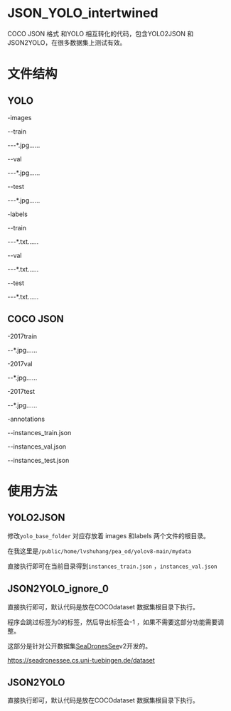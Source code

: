 # JSON_YOLO_intertwined
 COCO JSON 格式 和YOLO 相互转化的代码，包含YOLO2JSON 和JSON2YOLO，在很多数据集上测试有效。



# 文件结构

## YOLO

-images

--train

---*.jpg……

--val

---*.jpg……

--test

---*.jpg……

-labels

--train

---*.txt……

--val

---*.txt……

--test

---*.txt……

## COCO JSON

-2017train

--*.jpg……

-2017val

--*.jpg……

-2017test

--*.jpg……

-annotations

--instances_train.json

--instances_val.json

--instances_test.json

# 使用方法

## YOLO2JSON

修改`yolo_base_folder`  对应存放着 images 和labels 两个文件的根目录。

在我这里是`/public/home/lvshuhang/pea_od/yolov8-main/mydata`

直接执行即可在当前目录得到`instances_train.json` ，`instances_val.json`



## JSON2YOLO_ignore_0

直接执行即可，默认代码是放在COCOdataset 数据集根目录下执行。

程序会跳过标签为0的标签，然后导出标签会-1 ，如果不需要这部分功能需要调整。

这部分是针对公开数据集[SeaDronesSee](https://github.com/Ben93kie/SeaDronesSee)v2开发的。

https://seadronessee.cs.uni-tuebingen.de/dataset



## JSON2YOLO

直接执行即可，默认代码是放在COCOdataset 数据集根目录下执行。
